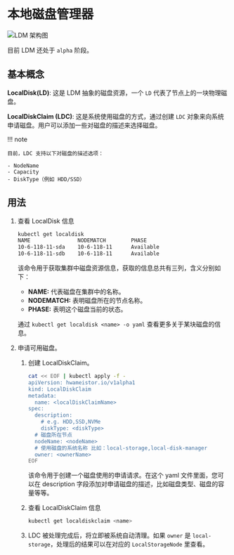 # 本地磁盘管理器

![LDM 架构图](https://docs.daocloud.io/daocloud-docs-images/docs/zh/docs/storage/images/ldm.png)

目前 LDM 还处于 `alpha` 阶段。

## 基本概念

**LocalDisk(LD)**: 这是 LDM 抽象的磁盘资源，一个 `LD` 代表了节点上的一块物理磁盘。

**LocalDiskClaim (LDC)**: 这是系统使用磁盘的方式，通过创建 `LDC` 对象来向系统申请磁盘。用户可以添加一些对磁盘的描述来选择磁盘。

!!! note

    目前，LDC 支持以下对磁盘的描述选项：

    - NodeName
    - Capacity
    - DiskType（例如 HDD/SSD）

## 用法

1. 查看 LocalDisk 信息

    ```bash
    kubectl get localdisk
    NAME               NODEMATCH        PHASE
    10-6-118-11-sda    10-6-118-11      Available
    10-6-118-11-sdb    10-6-118-11      Available
    ```

    该命令用于获取集群中磁盘资源信息，获取的信息总共有三列，含义分别如下：

    - **NAME:** 代表磁盘在集群中的名称。
    - **NODEMATCH:** 表明磁盘所在的节点名称。
    - **PHASE:** 表明这个磁盘当前的状态。

    通过 `kubectl get localdisk <name> -o yaml` 查看更多关于某块磁盘的信息。

2. 申请可用磁盘。

    1. 创建 LocalDiskClaim。

        ```bash
        cat << EOF | kubectl apply -f -
        apiVersion: hwameistor.io/v1alpha1
        kind: LocalDiskClaim
        metadata:
          name: <localDiskClaimName>
        spec:
          description:
            # e.g. HDD,SSD,NVMe
            diskType: <diskType>
          # 磁盘所在节点
          nodeName: <nodeName>
          # 使用磁盘的系统名称 比如：local-storage,local-disk-manager
          owner: <ownerName>
        EOF
        ```

        该命令用于创建一个磁盘使用的申请请求。在这个 yaml 文件里面，您可以在 description 字段添加对申请磁盘的描述，比如磁盘类型、磁盘的容量等等。

    2. 查看 LocalDiskClaim 信息

        ```bash
        kubectl get localdiskclaim <name>
        ```

    3. LDC 被处理完成后，将立即被系统自动清理。如果 `owner` 是 `local-storage`，处理后的结果可以在对应的 `LocalStorageNode` 里查看。
